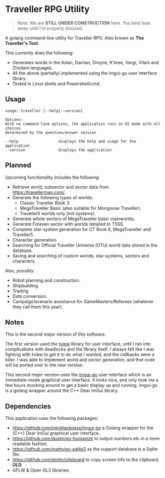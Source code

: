 # Traveller RPG Utility

> Note: We are **STILL UNDER CONSTRUCTION** here. You best look away until I'm properly dressed.

A golang command-line utility for Traveller RPG. Also known as **The Traveller's Tool**.

This currently does the following:

- Generates words in the Aslan, Darrian, Droyne, K'kree, Vargr, Vilani and Zhodani languages.
- All the above (partially) implemented using the imgui-go user interface library.
- Tested in Linux shells and Powershell/cmd.

## Usage

    usage: traveller [--help|--version]

    Options:
    With no command-line options, the application runs in UI mode with all choices
    determined by the question/answer session
    
    --help                  displays the help and usage for the application
    --version               displays the application 

## Planned

Upcoming functionality includes the following:

- Retrieve world, subsector and sector data from <https://travellermap.com/>.
- Generate the following types of worlds:
  - Classic Traveller Book 3.
  - MegaTraveller Basic (also suitable for Mongoose Traveller).
  - Traveller5 worlds only (not systems).
- Generate whole sectors of MegaTraveller basic mainworlds.  
- Generate Foreven sector with worlds detailed to T5SS.
- Complete star-system generation for CT Book 6, MegaTraveller and Traveller5.
- Character generation.
- Searching for Official Traveller Universe (OTU) world data stored in the database.
- Saving and searching of custom worlds, star-systems, sectors and characters.

Also, *possibly*

- Robot planning and construction.
- Shipbuilding.
- Trading.
- Date conversion.
- Campaign/scenario assistance for GameMasters/Referees (whatever they call them this year).

## Notes

This is the second major version of this software.

The first version used the [tview](https://github.com/rivo/tview) library for user interface, until I ran into complications with deadlocks and the library itself. I always felt like I was fighting with tview to get it to do what I wanted, and the callbacks were a killer. I was able to implement world and sector generation, and that code will be ported over to the new version.

This second major version uses the [imgui-go](https://github.com/inkyblackness/imgui-go) user interface which is an immediate-mode graphical user interface. It looks nice, and only took me a few hours mucking around to get a basic display up and running. Imgui-go is a golang wrapper around the C++ Dear ImGui library.

## Dependencies

This application uses the following packages:

- <https://github.com/inkyblackness/imgui-go> a Golang wrapper for the (C++) Dear ImGui graphical user interface.
- <https://github.com/dustin/go-humanize> to output numbers etc in a more readable fashion.
- <https://github.com/mattn/go-sqlite3> as the support database is a Sqlite file.
- <https://github.com/atotto/clipboard> to copy screen info to the clipboard. **OLD**
- GFLW  & Open GL3 libraries.

